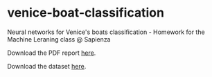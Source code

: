 # venice-boat-classification
Neural networks for Venice's boats classification - Homework for the Machine Leraning class @ Sapienza 

Download the PDF report [here](report.pdf).

Download the dataset [here](http://labrococo.diag.uniroma1.it/MAR/classification.htm).